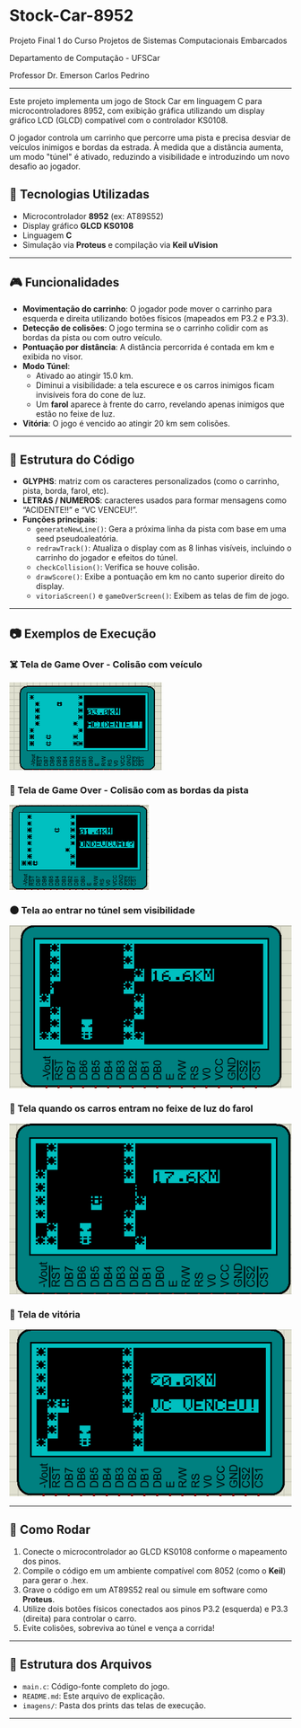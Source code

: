 # Stock-Car-8952

Projeto Final 1 do Curso Projetos de Sistemas Computacionais Embarcados

Departamento de Computação - UFSCar

Professor Dr. Emerson Carlos Pedrino

---

Este projeto implementa um jogo de Stock Car em linguagem C para microcontroladores 8952, com exibição gráfica utilizando um display gráfico LCD (GLCD) compatível com o controlador KS0108.

O jogador controla um carrinho que percorre uma pista e precisa desviar de veículos inimigos e bordas da estrada. À medida que a distância aumenta, um modo "túnel" é ativado, reduzindo a visibilidade e introduzindo um novo desafio ao jogador.

## 🔧 Tecnologias Utilizadas

- Microcontrolador **8952** (ex: AT89S52)
- Display gráfico **GLCD KS0108**
- Linguagem **C**
- Simulação via **Proteus** e compilação via **Keil uVision**

---

## 🎮 Funcionalidades

- **Movimentação do carrinho**: O jogador pode mover o carrinho para esquerda e direita utilizando botões físicos (mapeados em P3.2 e P3.3).
- **Detecção de colisões**: O jogo termina se o carrinho colidir com as bordas da pista ou com outro veículo.
- **Pontuação por distância**: A distância percorrida é contada em km e exibida no visor.
- **Modo Túnel**:
  - Ativado ao atingir 15.0 km.
  - Diminui a visibilidade: a tela escurece e os carros inimigos ficam invisíveis fora do cone de luz.
  - Um **farol** aparece à frente do carro, revelando apenas inimigos que estão no feixe de luz.
- **Vitória**: O jogo é vencido ao atingir 20 km sem colisões.

---

## 🧠 Estrutura do Código

- **GLYPHS**: matriz com os caracteres personalizados (como o carrinho, pista, borda, farol, etc).
- **LETRAS / NUMEROS**: caracteres usados para formar mensagens como “ACIDENTE!!” e “VC VENCEU!”.
- **Funções principais**:
  - `generateNewLine()`: Gera a próxima linha da pista com base em uma seed pseudoaleatória.
  - `redrawTrack()`: Atualiza o display com as 8 linhas visíveis, incluindo o carrinho do jogador e efeitos do túnel.
  - `checkCollision()`: Verifica se houve colisão.
  - `drawScore()`: Exibe a pontuação em km no canto superior direito do display.
  - `vitoriaScreen()` e `gameOverScreen()`: Exibem as telas de fim de jogo.

---

## 📷 Exemplos de Execução

### ☠️ Tela de Game Over - Colisão com veículo
![alt text](Imagens/acidente.png)

### 🚧 Tela de Game Over - Colisão com as bordas da pista
![alt text](Imagens/colisaoparede.png)

### 🌑 Tela ao entrar no túnel sem visibilidade
![alt text](Imagens/tunel.png)

### 🔦 Tela quando os carros entram no feixe de luz do farol
![alt text](Imagens/farol.png)

### 🏁 Tela de vitória
![alt text](Imagens/vitoria.png)

---

## 🚀 Como Rodar

1. Conecte o microcontrolador ao GLCD KS0108 conforme o mapeamento dos pinos.
2. Compile o código em um ambiente compatível com 8052 (como o **Keil**) para gerar o .hex.
3. Grave o código em um AT89S52 real ou simule em software como **Proteus**.
4. Utilize dois botões físicos conectados aos pinos P3.2 (esquerda) e P3.3 (direita) para controlar o carro.
5. Evite colisões, sobreviva ao túnel e vença a corrida!

---

## 📁 Estrutura dos Arquivos

- `main.c`: Código-fonte completo do jogo.
- `README.md`: Este arquivo de explicação.
- `imagens/`: Pasta dos prints das telas de execução.

---
